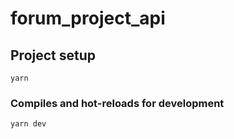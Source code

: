 # forum_project_api

## Project setup
```
yarn
```

### Compiles and hot-reloads for development
```
yarn dev
```

